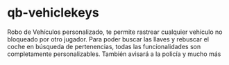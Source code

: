 # qb-vehiclekeys
Robo de Vehículos personalizado, te permite rastrear cualquier vehículo no bloqueado por otro jugador. Para poder buscar las llaves y rebuscar el coche en búsqueda de pertenencias, todas las funcionalidades son completamente personalizables. También avisará a la policía y mucho más
